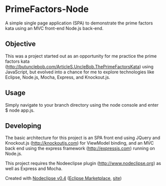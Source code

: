 # PrimeFactors-Node
A simple single page application (SPA) to demonstrate the prime factors kata using an MVC front-end Node.js back-end.

## Objective
This was a project started out as an opportunity for me practice the prime factors kata 
(http://butunclebob.com/ArticleS.UncleBob.ThePrimeFactorsKata) using JavaScript, but evolved into a chance for me to explore 
technologies like Eclipse, Node.js, Mocha, Express, and Knockout.js.



## Usage
Simply navigate to your branch directory using the node console and enter $ node app.js.


## Developing
The basic architecture for this project is an SPA front end using JQuery and Knockout.js (http://knockoutjs.com) for ViewModel binding,
and an MVC back end using the express framework (http://expressjs.com) running on Node.js.

This project requires the Nodeeclipse plugin (http://www.nodeclipse.org) as well as Express and Mocha.


Created with [Nodeclipse v0.4](https://github.com/Nodeclipse/nodeclipse-1)
 ([Eclipse Marketplace](http://marketplace.eclipse.org/content/nodeclipse), [site](http://www.nodeclipse.org))   
